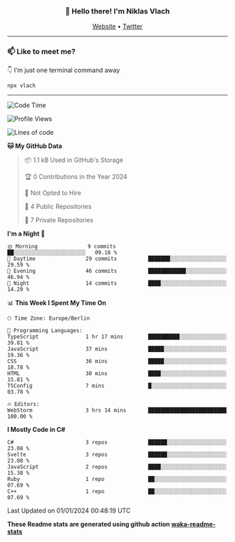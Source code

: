 <h3 align="center">👋 Hello there! I'm Niklas Vlach</h3>
<p align="center">
  <a href="https://niklas-vlach.com">Website</a> •
  <a href="https://twitter.com/NiklasVlach">Twitter</a>
</p>

---

### 📫 Like to meet me?

👇 I'm just one terminal command away

```bash
npx vlach
```

---
<!--START_SECTION:waka-->
![Code Time](http://img.shields.io/badge/Code%20Time-511%20hrs%2014%20mins-blue)

![Profile Views](http://img.shields.io/badge/Profile%20Views-0-blue)

![Lines of code](https://img.shields.io/badge/From%20Hello%20World%20I%27ve%20Written-71.4%20thousand%20lines%20of%20code-blue)

**🐱 My GitHub Data** 

> 📦 1.1 kB Used in GitHub's Storage 
 > 
> 🏆 0 Contributions in the Year 2024
 > 
> 🚫 Not Opted to Hire
 > 
> 📜 4 Public Repositories 
 > 
> 🔑 7 Private Repositories 
 > 
**I'm a Night 🦉** 

```text
🌞 Morning                9 commits           ██░░░░░░░░░░░░░░░░░░░░░░░   09.18 % 
🌆 Daytime                29 commits          ███████░░░░░░░░░░░░░░░░░░   29.59 % 
🌃 Evening                46 commits          ████████████░░░░░░░░░░░░░   46.94 % 
🌙 Night                  14 commits          ████░░░░░░░░░░░░░░░░░░░░░   14.29 % 
```


📊 **This Week I Spent My Time On** 

```text
🕑︎ Time Zone: Europe/Berlin

💬 Programming Languages: 
TypeScript               1 hr 17 mins        ██████████░░░░░░░░░░░░░░░   39.81 % 
JavaScript               37 mins             █████░░░░░░░░░░░░░░░░░░░░   19.36 % 
CSS                      36 mins             █████░░░░░░░░░░░░░░░░░░░░   18.78 % 
HTML                     30 mins             ████░░░░░░░░░░░░░░░░░░░░░   15.81 % 
TSConfig                 7 mins              █░░░░░░░░░░░░░░░░░░░░░░░░   03.78 % 

🔥 Editors: 
WebStorm                 3 hrs 14 mins       █████████████████████████   100.00 % 
```

**I Mostly Code in C#** 

```text
C#                       3 repos             ██████░░░░░░░░░░░░░░░░░░░   23.08 % 
Svelte                   3 repos             ██████░░░░░░░░░░░░░░░░░░░   23.08 % 
JavaScript               2 repos             ████░░░░░░░░░░░░░░░░░░░░░   15.38 % 
Ruby                     1 repo              ██░░░░░░░░░░░░░░░░░░░░░░░   07.69 % 
C++                      1 repo              ██░░░░░░░░░░░░░░░░░░░░░░░   07.69 % 
```




 Last Updated on 01/01/2024 00:48:19 UTC
<!--END_SECTION:waka-->

**These Readme stats are generated using github action [waka-readme-stats](https://github.com/anmol098/waka-readme-stats)**
